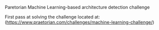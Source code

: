 Paretorian Machine Learning-based architecture detection challenge

First pass at solving the challenge located at: (https://www.praetorian.com/challenges/machine-learning-challenge/)
